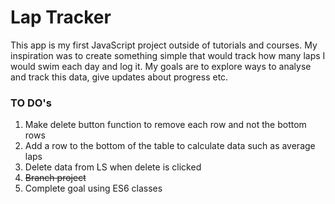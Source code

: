 # Lap Tracker  

This app is my first JavaScript project outside of tutorials and courses. My inspiration was to create something simple that would track how many laps I would swim each day and log it. My goals are to explore ways to analyse and track this data, give updates about progress etc.

### TO DO's 

1. Make delete button function to remove each row and not the bottom rows 
2. Add a row to the bottom of the table to calculate data such as average laps 
3. Delete data from LS when delete is clicked
4. ~~Branch project~~
5. Complete goal using ES6 classes 

